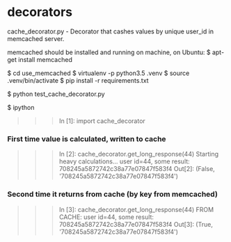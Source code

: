 # decorators

cache_decorator.py - Decorator that cashes values by unique user_id in memcached server.
 
memcached should be installed and running on machine, on Ubuntu:
$ apt-get install memcached
 
$ cd use_memcached
$ virtualenv -p python3.5 .venv
$ source .venv/bin/activate
$ pip install -r requirements.txt

$ python test_cache_decorator.py

$ ipython

>>> In [1]: import cache_decorator
### First time value is calculated, written to cache
>>> In [2]: cache_decorator.get_long_response(44)
>>> Starting heavy calculations...
>>> user id=44, some result: 708245a5872742c38a77e07847f583f4
>>> Out[2]: (False, '708245a5872742c38a77e07847f583f4')
### Second time it returns from cache (by key from memcached)
>>> In [3]: cache_decorator.get_long_response(44)
>>> FROM CACHE: user id=44, some result: 708245a5872742c38a77e07847f583f4
>>> Out[3]: (True, '708245a5872742c38a77e07847f583f4')
